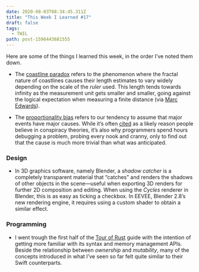 ```yaml
---
date: 2020-08-03T08:34:45.311Z
title: "This Week I Learned #17"
draft: false
tags:
  - TWIL
path: post-1596443681555
---
```

Here are some of the things I learned this week, in the order I’ve noted them down.

* The [coastline paradox](https://en.wikipedia.org/wiki/Coastline_paradox) refers to the phenomenon where the fractal nature of coastlines causes their length estimates to vary widely depending on the scale of the *ruler* used. This length tends towards infinity as the measurement unit gets smaller and smaller, going against the logical expectation when measuring a finite distance (via [Marc Edwards](https://twitter.com/marcedwards)).

* The [proportionality bias](http://www.skepdic.com/proportionalitybias.html) refers to our tendency to assume that major events have major causes. While it’s often [cited](https://www.scientificamerican.com/article/why-do-some-people-believe-in-conspiracy-theories/) as a likely reason people believe in conspiracy theories, it’s also why programmers spend hours debugging a problem, probing every nook and cranny, only to find out that the cause is much more trivial than what was anticipated.

### Design

* In 3D graphics software, namely Blender, a *shadow catcher* is a completely transparent material that “catches” and renders the shadows of other objects in the scene—useful when exporting 3D renders for further 2D composition and editing. When using the *Cycles* renderer in Blender, this is as easy as ticking a checkbox. In EEVEE, Blender 2.8’s new rendering engine, it requires using a custom shader to obtain a similar effect.

### Programming

* I went trough the first half of the [Tour of Rust](https://tourofrust.com/57_en.html) guide with the intention of getting more familiar with its syntax and memory management APIs. Beside the relationship between *ownership* and *mutability*, many of the concepts introduced in what I’ve seen so far felt quite similar to their Swift counterparts.

